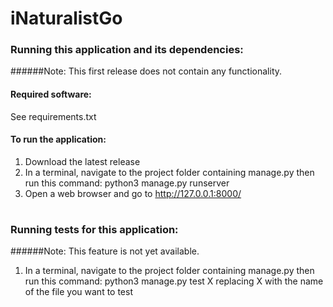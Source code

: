 # iNaturalistGo

### Running this application and its dependencies:
######Note: This first release does not contain any functionality.
#### Required software:
See requirements.txt

#### To run the application:
1) Download the latest release
2) In a terminal, navigate to the project folder containing manage.py then run this command: 
python3 manage.py runserver
3) Open a web browser and go to http://127.0.0.1:8000/

#
### Running tests for this application:
######Note: This feature is not yet available.
1) In a terminal, navigate to the project folder containing manage.py then run this command: 
python3 manage.py test X
replacing X with the name of the file you want to test
